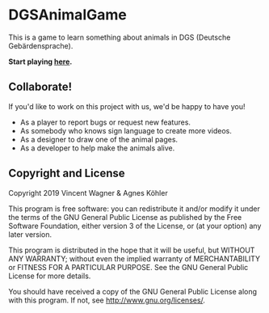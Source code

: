 DGSAnimalGame
=========

This is a game to learn something about animals in DGS (Deutsche Gebärdensprache).

**Start playing [here](https://signtogether.github.io/DGSAnimalGame).**


Collaborate!
------------
If you'd like to work on this project with us, we'd be happy to have you!
* As a player to report bugs or request new features.
* As somebody who knows sign language to create more videos.
* As a designer to draw one of the animal pages.
* As a developer to help make the animals alive.

Copyright and License
---------------------

Copyright 2019 Vincent Wagner & Agnes Köhler

This program is free software: you can redistribute it and/or modify
it under the terms of the GNU General Public License as published by
the Free Software Foundation, either version 3 of the License, or
(at your option) any later version.

This program is distributed in the hope that it will be useful,
but WITHOUT ANY WARRANTY; without even the implied warranty of
MERCHANTABILITY or FITNESS FOR A PARTICULAR PURPOSE.  See the
GNU General Public License for more details.

You should have received a copy of the GNU General Public License
along with this program.  If not, see <http://www.gnu.org/licenses/>.
